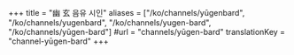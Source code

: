 +++
title = "幽 玄 음유 시인"
aliases = ["/ko/channels/yūgenbard", "/ko/channels/yugenbard", "/ko/channels/yugen-bard", "/ko/channels/yūgen-bard"]
#url = "channels/yūgen-bard"
translationKey = "channel-yūgen-bard"
+++
